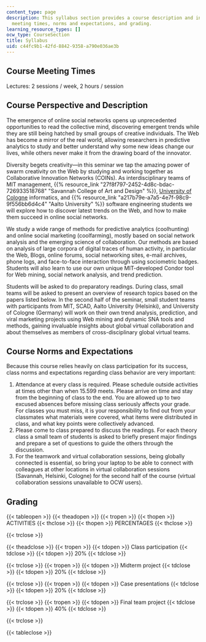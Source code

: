 ```yaml
---
content_type: page
description: This syllabus section provides a course description and information on
  meeting times, norms and expectations, and grading.
learning_resource_types: []
ocw_type: CourseSection
title: Syllabus
uid: c44fc9b1-42fd-8842-9358-a790e036ae3b
---
```


Course Meeting Times
--------------------

Lectures: 2 sessions / week, 2 hours / session

Course Perspective and Description
----------------------------------

The emergence of online social networks opens up unprecedented opportunities to read the collective mind, discovering emergent trends while they are still being hatched by small groups of creative individuals. The Web has become a mirror of the real world, allowing researchers in predictive analytics to study and better understand why some new ideas change our lives, while others never make it from the drawing board of the innovator.

Diversity begets creativity—in this seminar we tap the amazing power of swarm creativity on the Web by studying and working together as Collaborative Innovation Networks (COINs). As interdisciplinary teams of MIT management, {{% resource_link "27f8f797-2452-4d8c-bdac-726933518768" "Savannah College of Art and Design" %}}, [University of Cologne](http://international.uni-koeln.de/ ) informatics, and {{% resource_link "a217b79e-a7a5-4e7f-98c9-9f556bb6d4c4" "Aalto University" %}} software engineering students we will explore how to discover latest trends on the Web, and how to make them succeed in online social networks.

We study a wide range of methods for predictive analytics (coolhunting) and online social marketing (coolfarming), mostly based on social network analysis and the emerging science of collaboration. Our methods are based on analysis of large corpora of digital traces of human activity, in particular the Web, Blogs, online forums, social networking sites, e-mail archives, phone logs, and face-to-face interaction through using sociometric badges. Students will also learn to use our own unique MIT-developed Condor tool for Web mining, social network analysis, and trend prediction.

Students will be asked to do preparatory readings. During class, small teams will be asked to present an overview of research topics based on the papers listed below. In the second half of the seminar, small student teams with participants from MIT, SCAD, Aalto University (Helsinki), and University of Cologne (Germany) will work on their own trend analysis, prediction, and viral marketing projects using Web mining and dynamic SNA tools and methods, gaining invaluable insights about global virtual collaboration and about themselves as members of cross-disciplinary global virtual teams.

Course Norms and Expectations
-----------------------------

Because this course relies heavily on class participation for its success, class norms and expectations regarding class behavior are very important:

1.  Attendance at every class is required. Please schedule outside activities at times other than when 15.599 meets. Please arrive on time and stay from the beginning of class to the end. You are allowed up to two excused absences before missing class seriously affects your grade. For classes you must miss, it is your responsibility to find out from your classmates what materials were covered, what items were distributed in class, and what key points were collectively advanced.
2.  Please come to class prepared to discuss the readings. For each theory class a small team of students is asked to briefly present major findings and prepare a set of questions to guide the others through the discussion.
3.  For the teamwork and virtual collaboration sessions, being globally connected is essential, so bring your laptop to be able to connect with colleagues at other locations in virtual collaboration sessions (Savannah, Helsinki, Cologne) for the second half of the course (virtual collaboration sessions unavailable to OCW users).

Grading
-------

{{< tableopen >}}
{{< theadopen >}}
{{< tropen >}}
{{< thopen >}}
ACTIVITIES
{{< thclose >}}
{{< thopen >}}
PERCENTAGES
{{< thclose >}}

{{< trclose >}}

{{< theadclose >}}
{{< tropen >}}
{{< tdopen >}}
Class participation
{{< tdclose >}}
{{< tdopen >}}
20%
{{< tdclose >}}

{{< trclose >}}
{{< tropen >}}
{{< tdopen >}}
Midterm project
{{< tdclose >}}
{{< tdopen >}}
20%
{{< tdclose >}}

{{< trclose >}}
{{< tropen >}}
{{< tdopen >}}
Case presentations
{{< tdclose >}}
{{< tdopen >}}
20%
{{< tdclose >}}

{{< trclose >}}
{{< tropen >}}
{{< tdopen >}}
Final team project
{{< tdclose >}}
{{< tdopen >}}
40%
{{< tdclose >}}

{{< trclose >}}

{{< tableclose >}}